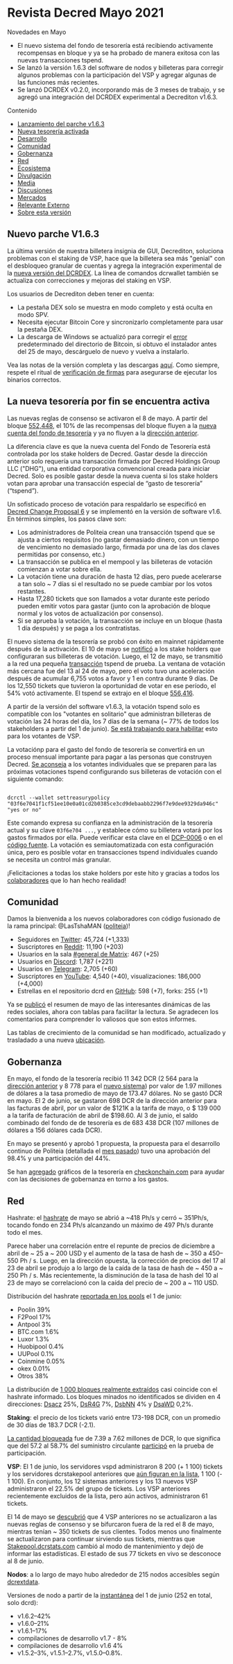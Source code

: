 # Revista Decred Mayo 2021

Novedades en Mayo

- El nuevo sistema del fondo de tesorería está recibiendo activamente recompensas en bloque y ya se ha probado de manera exitosa con las nuevas transacciones tspend.
- Se lanzó la versión 1.6.3 del software de nodos y billeteras para corregir algunos problemas con la participación del VSP y agregar algunas de las funciones más recientes.
- Se lanzó DCRDEX v0.2.0, incorporando más de 3 meses de trabajo, y se agregó una integración del DCRDEX experimental a Decrediton v1.6.3.

Contenido

- [Lanzamiento del parche v1.6.3]()
- [Nueva tesorería activada]()
- [Desarrollo]()
- [Comunidad]()
- [Gobernanza]()
- [Red]()
- [Ecosistema]()
- [Divulgación]()
- [Media]()
- [Discusiones]()
- [Mercados]()
- [Relevante Externo]()
- [Sobre esta versión]()

## Nuevo parche V1.6.3
La última versión de nuestra billetera insignia de GUI, Decrediton, soluciona problemas con el staking de VSP, hace que la billetera sea más "genial" con el desbloqueo granular de cuentas y agrega la integración experimental de la [nueva versión del DCRDEX](https://xaur.github.io/decred-news/journal/202105#dcrdex). La línea de comandos dcrwallet también se actualiza con correcciones y mejoras del staking en VSP.

Los usuarios de Decrediton deben tener en cuenta:

- La pestaña DEX solo se muestra en modo completo y está oculta en modo SPV.
- Necesita ejecutar Bitcoin Core y sincronizarlo completamente para usar la pestaña DEX.
- La descarga de Windows se actualizó para corregir el [error](https://github.com/decred/decrediton/pull/3469) predeterminado del directorio de Bitcoin, si obtuvo el instalador antes del 25 de mayo, descárguelo de nuevo y vuelva a instalarlo.

Vea las notas de la versión completa y las descargas [aquí](https://github.com/decred/decred-binaries/releases/tag/v1.6.3). Como siempre, respete el ritual de [verificación de firmas](https://docs.decred.org/advanced/verifying-binaries/) para asegurarse de ejecutar los binarios correctos.

## La nueva tesorería por fin se encuentra activa

Las nuevas reglas de consenso se activaron el 8 de mayo. A partir del bloque [552,448](https://explorer.dcrdata.org/block/00000000000000001c6fc262b2673d94827f87daa329b0bdeb7866562ef919cf), el 10% de las recompensas del bloque fluyen a la [nueva cuenta del fondo de tesorería](https://explorer.dcrdata.org/treasury?chart=balance&zoom=knj8yxs0-kpz09i80&bin=month) y ya no fluyen a la [dirección anterior](https://explorer.dcrdata.org/address/Dcur2mcGjmENx4DhNqDctW5wJCVyT3Qeqkx).

La diferencia clave es que la nueva cuenta del Fondo de Tesorería está controlada por los stake holders de Decred. Gastar desde la dirección anterior solo requería una transacción firmada por Decred Holdings Group LLC ("DHG"), una entidad corporativa convencional creada para iniciar Decred. Solo es posible gastar desde la nueva cuenta si los stake holders votan para aprobar una transacción especial de “gasto de tesorería” (“tspend”).

Un sofisticado proceso de votación para respaldarlo se especificó en [Decred Change Proposal 6](https://github.com/decred/dcps/blob/master/dcp-0006/dcp-0006.mediawiki) y se implementó en la versión de software v1.6. En términos simples, los pasos clave son:

- Los administradores de Politeia crean una transacción tspend que se ajusta a ciertos requisitos (no gastar demasiado dinero, con un tiempo de vencimiento no demasiado largo, firmada por una de las dos claves permitidas por consenso, etc.)
- La transacción se publica en el mempool y las billeteras de votación comienzan a votar sobre ella.
- La votación tiene una duración de hasta 12 días, pero puede acelerarse a tan solo ~ 7 días si el resultado no se puede cambiar por los votos restantes.
- Hasta 17,280 tickets que son llamados a votar durante este período pueden emitir votos para gastar (junto con la aprobación de bloque normal y los votos de actualización por consenso).
- Si se aprueba la votación, la transacción se incluye en un bloque (hasta 1 día después) y se paga a los contratistas.

El nuevo sistema de la tesorería se probó con éxito en mainnet rápidamente después de la activación. El 10 de mayo se [notificó](https://twitter.com/decredproject/status/1391877816292151296) a los stake holders que configuraran sus billeteras de votación. Luego, el 12 de mayo, se transmitió a la red una pequeña [transacción](https://explorer.dcrdata.org/tx/7507bcc72bfde895065034e12e6d462f2360163cd0c879f0db35514f9456b2c1) tspend de prueba. La ventana de votación más cercana fue del 13 al 24 de mayo, pero el voto tuvo una aceleración después de acumular 6,755 votos a favor y 1 en contra durante 9 días. De los 12,550 tickets que tuvieron la oportunidad de votar en ese período, el 54% votó activamente. El tspend se extrajo en el bloque [556,416](https://explorer.dcrdata.org/block/000000000000000000b8bed4b8511e3c5197d3eee6372db2ba199481e14d5376).

A partir de la versión del software v1.6.3, la votación tspend solo es compatible con los "votantes en solitario" que administran billeteras de votación las 24 horas del día, los 7 días de la semana (~ 77% de todos los stakeholders a partir del 1 de junio). [Se está trabajando para habilitar](https://github.com/decred/decrediton/issues/3184) esto para los votantes de VSP.

La votaciónp para el gasto del fondo de tesorería se convertirá en un proceso mensual importante para pagar a las personas que construyen Decred. [Se aconseja](https://twitter.com/decredproject/status/1391877959410233344) a los votantes individuales que se preparen para las próximas votaciones tspend configurando sus billeteras de votación con el siguiente comando:

```code

dcrctl --wallet settreasurypolicy "03f6e7041f1cf51ee10e0a01cd2b0385ce3cd9debaabb2296f7e9dee9329da946c" "yes or no"

```

Este comando expresa su confianza en la administración de la tesorería actual y su clave ```03f6e704 ...```, y establece cómo su billetera votará por los gastos firmados por ella. Puede verificar esta clave en el [DCP-0006](https://github.com/decred/dcps/blob/master/dcp-0006/dcp-0006.mediawiki) o en el [código fuente](https://github.com/decred/dcrd/blob/master/chaincfg/mainnetparams.go#L389). La votación es semiautomatizada con esta configuración única, pero es posible votar en transacciones tspend individuales cuando se necesita un control más granular.

¡Felicitaciones a todas los stake holders por este hito y gracias a todos los [colaboradores](https://twitter.com/matheusd_tech/status/1390981711736053760) que lo han hecho realidad!

## Comunidad

Damos la bienvenida a los nuevos colaboradores con código fusionado de la rama principal: @LasTshaMAN ([politeia](https://github.com/decred/politeia/commits?author=LasTshaMAN))!

- Seguidores en [Twitter](https://twitter.com/decredproject): 45,724 (+1,333)
- Suscriptores en [Reddit](https://www.reddit.com/r/decred/): 11,190 (+203)
- Usuarios en la sala [#general de Matrix](https://chat.decred.org/): 467 (+25)
- Usuarios en [Discord](https://discord.com/invite/GJ2GXfz): 1,787 (+221)
- Usuarios en [Telegram](https://t.me/Decred): 2,705 (+60)
- Suscriptores en [YouTube](https://www.youtube.com/decredchannel): 4,540 (+40), visualizaciones: 186,000 (+4,000)
- Estrellas en el repositorio dcrd en [GitHub](https://github.com/decred/dcrd): 598 (+7), forks: 255 (+1)

Ya se [publicó](https://decredcommunity.github.io/social-media-stats/posts/20210604.1) el resumen de mayo de las interesantes dinámicas de las redes sociales, ahora con tablas para facilitar la lectura. Se agradecen los comentarios para comprender lo valiosos que son estos informes.

Las tablas de crecimiento de la comunidad se han modificado, actualizado y trasladado a una nueva [ubicación](https://decredcommunity.github.io/social-media-stats/docs/charts).

## Gobernanza

En mayo, el fondo de la tesorería recibió 11 342 DCR (2 564 para la [dirección anterior](https://explorer.dcrdata.org/address/Dcur2mcGjmENx4DhNqDctW5wJCVyT3Qeqkx) y 8 778 para el [nuevo sistema](https://explorer.dcrdata.org/treasury?chart=balance&zoom=knj8yxs0-kr5vh280&bin=month)) por valor de 1.97 millones de dólares a la tasa promedio de mayo de 173.47 dólares. No se gastó DCR en mayo. El 2 de junio, se gastaron 698 DCR de la dirección anterior para las facturas de abril, por un valor de $121K a la tarifa de mayo, o $ 139 000 a la tarifa de facturación de abril de $198.60. Al 3 de junio, el saldo combinado del fondo de de tesorería es de 683 438 DCR (107 millones de dólares a 156 dólares cada DCR).

En mayo se presentó y aprobó 1 propuesta, la propuesta para el desarrollo continuo de Politeia (detallada el [mes pasado](https://xaur.github.io/decred-news/journal/202104)) tuvo una aprobación del 98.4% y una participación del 44%.

Se han [agregado](https://twitter.com/_Checkmatey_/status/1392266971228430338) gráficos de la tesorería en [checkonchain.com](https://checkonchain.com/) para ayudar con las decisiones de gobernanza en torno a los gastos.

## Red

Hashrate: el [hashrate](https://explorer.dcrdata.org/charts?chart=hashrate&zoom=ko2vefoc-kpf16yhd&scale=linear&bin=block&axis=time) de mayo se abrió a ~418 Ph/s y cerró ~  351Ph/s, tocando fondo en 234 Ph/s alcanzando un máximo de 497 Ph/s durante todo el mes. 

Parece haber una correlación entre el repunte de precios de diciembre a abril de ~ 25 a ~ 200 USD y el aumento de la tasa de hash de ~ 350 a 450–550 Ph / s. Luego, en la dirección opuesta, la corrección de precios del 17 al 23 de abril se produjo a lo largo de la caída de la tasa de hash de ~ 450 a ~ 250 Ph / s. Más recientemente, la disminución de la tasa de hash del 10 al 23 de mayo se correlacionó con la caída del precio de ~ 200 a ~ 110 USD.


Distribución del hashrate [reportada en los pools](https://miningpoolstats.stream/decred) el 1 de junio:

- Poolin 39%
- F2Pool 17%
- Antpool 3%
- BTC.com 1.6%
- Luxor 1.3%
- Huobipool 0.4%
- UUPool 0.1%
- Coinmine 0.05%
- okex 0.01%
- Otros 38%

La distribución de [1 000 bloques realmente extraídos](https://miningpoolstats.stream/decred) casi coincide con el hashrate informado. Los bloques minados no identificados se dividen en 4 direcciones: [Dsacz](https://explorer.dcrdata.org/address/DsaczRtjC31N6XVV69qcBoyR2BEEmjRDay3?chart=balance&zoom=kmcdrds0-kpz09i80&bin=month) 25%, [DsR4G](https://explorer.dcrdata.org/address/DsR4GSVsMxShvk6dpod9DBTbX7DuZhE2jjs?chart=balance&zoom=kmcdrds0-kr5vh280&bin=month) 7%, [DsbNN](https://explorer.dcrdata.org/address/DsbNNnupnCWd9MrHycs1NvwrtfhSYKF6ZGB?chart=balance&zoom=kl433z40-kr5vh280&bin=month) 4% y [DsaWD](https://explorer.dcrdata.org/address/DsaWDBxVjxtV1ugqXsV3PGmAD4jLwryvSX3?chart=balance&zoom=knj8yxs0-kr5vh280&bin=month) 0,2%.

**Staking**: el precio de los tickets varió entre 173-198 DCR, con un promedio de 30 días de 183.7 DCR (-2.1).

[La cantidad bloqueada](https://explorer.dcrdata.org/charts?chart=ticket-pool-value&zoom=ko2vefoc-kpf16yhd&scale=linear&bin=block&axis=time) fue de 7.39 a 7.62 millones de DCR, lo que significa que del 57.2 al 58.7% del suministro circulante [participó](https://explorer.dcrdata.org/charts?chart=stake-participation&zoom=ko2vefoc-kpf16yhd&scale=linear&bin=block&axis=time) en la prueba de participación.

**VSP**: El 1 de junio, los servidores vspd administraron 8 200 (+ 1 100) tickets y los servidores dcrstakepool anteriores que [aún figuran en la lista](https://decred.org/vsp/), 1 100 (- 1 100). En conjunto, los 12 sistemas anteriores y los 13 nuevos VSP administraron el 22.5% del grupo de tickets. Los VSP anteriores recientemente excluidos de la lista, pero aún activos, administraron 61 tickets.

El 14 de mayo se [descubrió](https://github.com/decred/dcrwebapi/issues/138) que 4 VSP anteriores no se actualizaron a las nuevas reglas de consenso y se bifurcaron fuera de la red el 8 de mayo, mientras tenían ~ 350 tickets de sus clientes. Todos menos uno finalmente se actualizaron para continuar sirviendo sus tickets, mientras que [Stakepool.dcrstats.com](https://stakepool.dcrstats.com/) cambió al modo de mantenimiento y dejó de informar las estadísticas. El estado de sus 77 tickets en vivo se desconoce al 8 de junio.

**Nodos**: a lo largo de mayo hubo alrededor de 215 nodos accesibles según [dcrextdata](https://analytics.planetdecred.org/).

Versiones de nodo a partir de la [instantánea](https://nodes.jholdstock.uk/user_agents) del 1 de junio (252 en total, solo dcrd): 
- v1.6.2–42%
- v1.6.0–21%
- v1.6.1–17%
- compilaciones de desarrollo v1.7 - 8%
- compilaciones de desarrollo v1.6 4%
- v1.5.2–3%, v1.5.1–2.7%, v1.5.0–0.8%.
